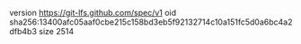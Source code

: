version https://git-lfs.github.com/spec/v1
oid sha256:13400afc05aaf0cbe215c158bd3eb5f92132714c10a151fc5d0a6bc4a2dfb4b3
size 2514
